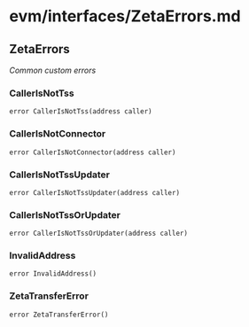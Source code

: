 # evm/interfaces/ZetaErrors.md

## ZetaErrors

_Common custom errors_

### CallerIsNotTss

```solidity
error CallerIsNotTss(address caller)
```

### CallerIsNotConnector

```solidity
error CallerIsNotConnector(address caller)
```

### CallerIsNotTssUpdater

```solidity
error CallerIsNotTssUpdater(address caller)
```

### CallerIsNotTssOrUpdater

```solidity
error CallerIsNotTssOrUpdater(address caller)
```

### InvalidAddress

```solidity
error InvalidAddress()
```

### ZetaTransferError

```solidity
error ZetaTransferError()
```

